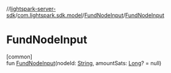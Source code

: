 //[lightspark-server-sdk](../../../index.md)/[com.lightspark.sdk.model](../index.md)/[FundNodeInput](index.md)/[FundNodeInput](-fund-node-input.md)

# FundNodeInput

[common]\
fun [FundNodeInput](-fund-node-input.md)(nodeId: [String](https://kotlinlang.org/api/latest/jvm/stdlib/kotlin/-string/index.html), amountSats: [Long](https://kotlinlang.org/api/latest/jvm/stdlib/kotlin/-long/index.html)? = null)
